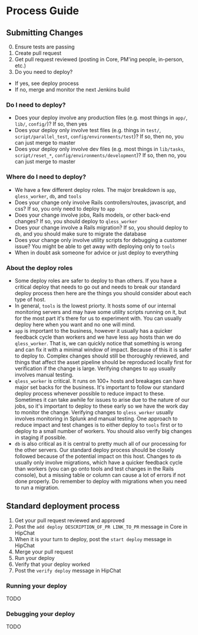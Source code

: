 # Process Guide

## Submitting Changes

0. Ensure tests are passing
1. Create pull request
2. Get pull request reviewed (posting in Core, PM'ing people, in-person, etc.)
3. Do you need to deploy?
  * If yes, see deploy process
  * If no, merge and monitor the next Jenkins build

### Do I need to deploy?

* Does your deploy involve any production files (e.g. most things in `app/`, `lib/`, `config/`)? If so, then yes
* Does your deploy only involve test files (e.g. things in `test/`, `script/parallel_test`, `config/environments/test`)? If so, then no, you can just merge to master
* Does your deploy only involve dev files (e.g. most things in `lib/tasks`, `script/reset_*`, `config/environments/development`)? If so, then no, you can just merge to master

### Where do I need to deploy?

* We have a few different deploy roles. The major breakdown is `app`, `qless_worker`, `db`, and `tools`
* Does your change only involve Rails controllers/routes, javascript, and css? If so, you only need to deploy to `app`
* Does your change involve jobs, Rails models, or other back-end changes? If so, you should deploy to `qless_worker`
* Does your change involve a Rails migration? If so, you should deploy to `db`, and you should make sure to migrate the database
* Does your change only involve utility scripts for debugging a customer issue? You might be able to get away with deploying only to `tools`
* When in doubt ask someone for advice or just deploy to everything

### About the deploy roles

* Some deploy roles are safer to deploy to than others. If you have a critical deploy that needs to go out and needs to break our standard
deploy process then here are the things you should consider about each type of host.
* In general, `tools` is the lowest priorty. It hosts some of our internal monitoring servers and may have some utility scripts running on it,
but for the most part it's there for us to experiment with. You can usually deploy here when you want and no one will mind.
* `app` is important to the business, however it usually has a quicker feedback cycle than workers and we have less `app` hosts than we do `qless_worker`.
That is, we can quickly notice that something is wrong and can fix it with a minimal window of impact. Because of this it is safer to deploy to.
Complex changes should still be thoroughly reviewed, and things that affect the asset pipeline should be reproduced locally first for verification if the change is large. 
Verifying changes to `app` usually involves manual testing.
* `qless_worker` is critical. It runs on 100+ hosts and breakages can have major set backs for the business. It's important to follow our standard deploy
process whenever possible to reduce impact to these. Sometimes it can take awhile for issues to arise due to the nature of our jobs, so it's important to
deploy to these early so we have the work day to monitor the change. Verifying changes to `qless_worker` usually involves monitoring in Splunk and manual testing.
One approach to reduce impact and test changes is to either deploy to `tools` first or to deploy to a small number of workers.
You should also verify big changes in staging if possible.
* `db` is also critical as it is central to pretty much all of our processing for the other servers. Our standard deploy process should be closely followed because
of the potential impact on this host. Changes to `db` usually only involve migrations, which have a quicker feedback cycle than workers (you can go onto tools and test
changes in the Rails console), but a missing table or column can cause a lot of errors if not done properly. Do remember to deploy with migrations when you need to
run a migration.

## Standard deployment process

1. Get your pull request reviewed and approved
2. Post the `add deploy DESCRIPTION_OF_PR LINK_TO_PR` message in Core in HipChat
3. When it is your turn to deploy, post the `start deploy` message in HipChat
4. Merge your pull request
5. Run your deploy
6. Verify that your deploy worked
7. Post the `verify deploy` message in HipChat

### Running your deploy

TODO

### Debugging your deploy

TODO
